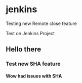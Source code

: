 jenkins
=======

Testing new Remote close feature


Test on Jenkins Project

## Hello there

### Test new SHA feature
#### Wow had issues with SHA
